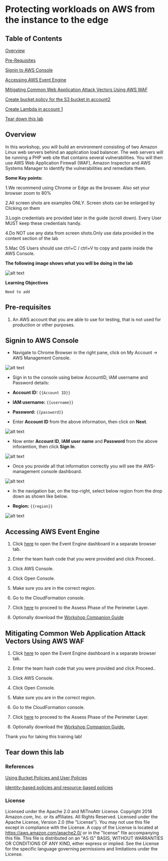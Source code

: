 # Protecting workloads on AWS from the instance to the edge

## Table of Contents

[Overview](#overview)

[Pre-Requisites](#pre-requisites)

[Signin to AWS Console](#Signin-to-aws-console)

[Accessing AWS Event Engine](#accessing-aws-event-engine)

[Mitigating Common Web Application Attack Vectors Using AWS WAF](#mitigating-common-web-application-attack-vectors-using-aws-waf)

[Create bucket policy for the S3 bucket in account2](#Create-bucket-policy-for-the-s3-bucket-in-account2)

[Create Lambda in account 1](#create-lambda-in-account1)

[Tear down this lab](#tear-down-this-lab)

## Overview

In this workshop, you will build an environment consisting of two Amazon Linux web servers behind an application load balancer. The web servers will be running a PHP web site that contains several vulnerabilities. You will then use AWS Web Application Firewall (WAF), Amazon Inspector and AWS Systems Manager to identify the vulnerabilities and remediate them.

**Some Key points:**

   1.We recommend using Chrome or Edge as the broswer. Also set your browser zoom to 80%

   2.All screen shots are examples ONLY. Screen shots can be enlarged by Clicking on them

   3.Login credentials are provided later in the guide (scroll down). Every User MUST keep these credentials handy.

   4.Do NOT use any data from screen shots.Only use data provided in the content section of the lab

   5.Mac OS Users should use ctrl+C / ctrl+V to copy and paste inside the AWS Console.

**The following image shows what you will be doing in the lab**

![alt text](https://qloudableassets.blob.core.windows.net/aws-security/300_Protecting%20workloads%20on%20AWS%20from%20the%20instance%20to%20the%20edge/arc.jpg?st=2020-09-22T09%3A22%3A45Z&se=2025-09-23T09%3A22%3A00Z&sp=rl&sv=2018-03-28&sr=b&sig=WF6Bt1W1pNQgJwe%2FiHL%2BEFqDWMhMP%2BaZBTMu%2Boq18pY%3D)

**Learning Objectives**

    Need to add

## Pre-requisites

1. An AWS account that you are able to use for testing, that is not used for production or other purposes.

## Signin to AWS Console

* Navigate to Chrome Browser in the right pane, click on My Account -> AWS Management Console.

![alt text](https://qloudableassets.blob.core.windows.net/aws-fundamentals/Lab1/l1.PNG?st=2020-01-13T06%3A18%3A50Z&se=2022-01-14T06%3A18%3A00Z&sp=rl&sv=2018-03-28&sr=b&sig=ukHRsNhJ%2BLMc8q5eUfE14wq6bqb2vBbaVdB9Kag7UOE%3D)

* Sign in to the console using below AccountID, IAM username and Password details:

* **Account ID:** `{{Account ID}}` <br>
* **IAM username:** `{{username}}` <br>
* **Password:** `{{password}}`

* Enter **Account ID** from the above information, then click on **Next**.

![alt text](https://qloudableassets.blob.core.windows.net/aks/images%20for%20EKS/VPC-AWS/2.PNG?st=2020-06-10T13%3A07%3A47Z&se=2023-06-11T13%3A07%3A00Z&sp=rl&sv=2018-03-28&sr=c&sig=uACJa6AYxoTiMqvwBUPyNa2Gecw2%2Fw9G9K%2FC%2FWMF8E0%3D)

* Now enter **Account ID**, **IAM user name** and **Password** from the above inforamtion, then click **Sign In**.

![alt text](https://qloudableassets.blob.core.windows.net/aws-fundamentals/Lab1/login2.png?st=2019-11-04T11%3A39%3A04Z&se=2022-11-05T11%3A39%3A00Z&sp=rl&sv=2018-03-28&sr=c&sig=Sa56prMYw1XzwuxPcVbvr50Hzgx5ZI3vwKu4OLIo79s%3D)

* Once you provide all that information correctly you will see the AWS-management console dashboard.

![alt text](https://qloudableassets.blob.core.windows.net/aws-fundamentals/Lab1/login3.png?st=2019-11-04T11%3A39%3A04Z&se=2022-11-05T11%3A39%3A00Z&sp=rl&sv=2018-03-28&sr=c&sig=Sa56prMYw1XzwuxPcVbvr50Hzgx5ZI3vwKu4OLIo79s%3D)

* In the navigation bar, on the top-right, select below region from the drop down as shown like below.

* **Region:** `{{region}}`

![alt text](https://qloudableassets.blob.core.windows.net/aws-fundamentals/Lab1/l2.png?st=2020-01-13T06%3A19%3A23Z&se=2023-01-14T06%3A19%3A00Z&sp=rl&sv=2018-03-28&sr=b&sig=C8uWnvgRLQGTmwReHDLRxZksoUHSKHfB2H0zZRqMfFc%3D)

## Accessing AWS Event Engine

1. Click [here](https://dashboard.eventengine.run/) to open the Event Engine dashboard in a separate browser tab.

2. Enter the team hash code that you were provided and click Proceed..

3. Click AWS Console.

4. Click Open Console.

5. Make sure you are in the correct region.

6. Go to the CloudFormation console.

7. Click [here](https://protecting-workloads.awssecworkshops.com/workshop/perimeter-layer/assess/) to proceed to the Assess Phase of the Perimeter Layer.

8. Optionally download the [Workshop Companion Guide](https://github.com/aws-samples/protecting-workloads-workshop/raw/master/artifacts/pww-companion-guide-v2.pdf)

## Mitigating Common Web Application Attack Vectors Using AWS WAF 

1. Click [here](https://dashboard.eventengine.run/) to open the Event Engine dashboard in a separate browser tab.

2. Enter the team hash code that you were provided and click Proceed..

3. Click AWS Console.

4. Click Open Console.

5. Make sure you are in the correct region.

6. Go to the CloudFormation console.

7. Click [here](https://protecting-workloads.awssecworkshops.com/workshop/perimeter-layer/assess/) to proceed to the Assess Phase of the Perimeter Layer.

8. Optionally download the [Workshop Companion Guide.](https://github.com/aws-samples/protecting-workloads-workshop/raw/master/artifacts/pww-companion-guide-v2.pdf)

Thank you for taking this training lab!

## Tear down this lab


### References

[Using Bucket Policies and User Policies](https://docs.aws.amazon.com/AmazonS3/latest/dev/using-iam-policies.html)

[Identity-based policies and resource-based policies](https://docs.aws.amazon.com/IAM/latest/UserGuide/access_policies_identity-vs-resource.html)

### License

Licensed under the Apache 2.0 and MITnoAttr License.
Copyright 2018 Amazon.com, Inc. or its affiliates. All Rights Reserved.
Licensed under the Apache License, Version 2.0 (the "License"). You may not use this file except in compliance with the License. A copy of the License is located at
https://aws.amazon.com/apache2.0/
or in the "license" file accompanying this file. This file is distributed on an "AS IS" BASIS, WITHOUT WARRANTIES OR CONDITIONS OF ANY KIND, either express or implied. See the License for the specific language governing permissions and limitations under the License.
